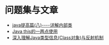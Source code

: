 # 问题集与文章

+ [java提高篇(八)----详解内部类](https://www.cnblogs.com/chenssy/p/3388487.html)
+ [Java this的一两点使用](https://www.cnblogs.com/qifengshi/p/5425238.html)
+ [深入理解Java类型信息(Class对象)与反射机制](https://blog.csdn.net/javazejian/article/details/70768369)



